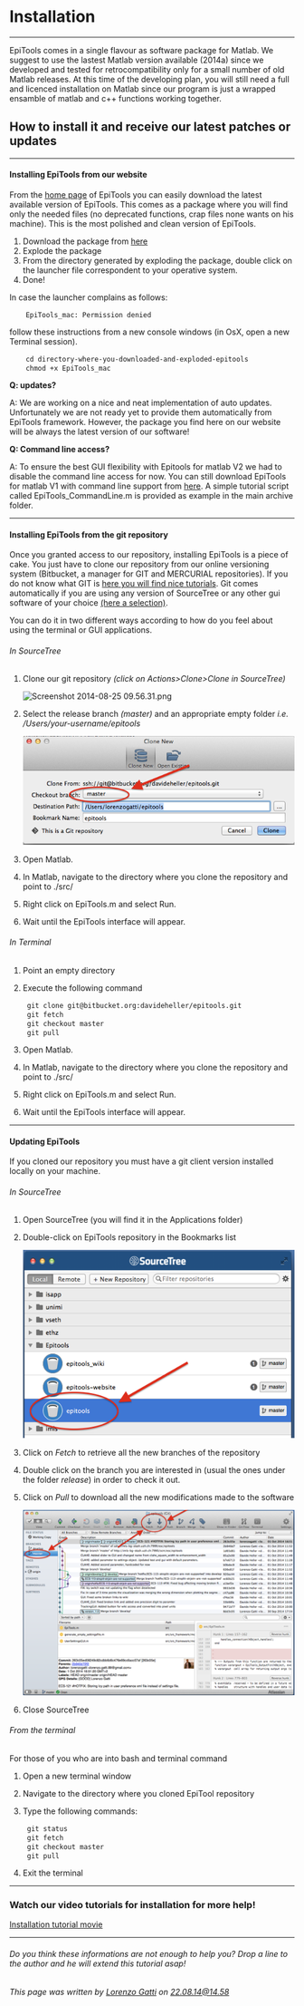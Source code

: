 # Installation
---------------------------------------

EpiTools comes in a single flavour as software package for Matlab. We suggest to use the lastest Matlab version available (2014a) since we developed and tested for retrocompatibility only for a small number of old Matlab releases.
At this time of the developing plan, you will still need a full and licenced installation on Matlab since our program is just a wrapped ensamble of matlab and c++ functions working together. 

## How to install it and receive our latest patches or updates


---------------------------------------
#### Installing EpiTools from our website

From the [home page](http://imls-bg-arthemis.uzh.ch/epitools) of EpiTools you can easily download the latest available version of EpiTools. This comes as a package where you will find only the needed files (no deprecated functions, crap files none wants on his machine). This is the most polished and clean version of EpiTools. 

1. Download the package from [here](http://imls-bg-arthemis.uzh.ch/epitools)
2. Explode the package
3. From the directory generated by exploding the package, double click on the launcher file correspondent to your operative system. 
4. Done!


In case the launcher complains as follows:

		EpiTools_mac: Permission denied

follow these instructions from a new console windows (in OsX, open a new Terminal session). 

		cd directory-where-you-downloaded-and-exploded-epitools
		chmod +x EpiTools_mac
	

**Q: updates?**

A: We are working on a nice and neat implementation of auto updates. Unfortunately we are not ready yet to provide them automatically from EpiTools framework. However, the package you find here on our website will be always the latest version of our software! 

**Q: Command line access?**

A: To ensure the best GUI flexibility with Epitools for matlab V2  we had to disable the command line access for now. You can still download EpiTools for matlab V1 with command line support from 
<a href="http://imls-bg-arthemis.uzh.ch/epitools/files/misc/EpiTools_v1_GUI_and_CL.zip">here</a>. A simple tutorial script called EpiTools_CommandLine.m is provided as example in the main archive folder.

---------------------------------------
#### Installing EpiTools from the git repository

Once you granted access to our repository, installing EpiTools is a piece of cake. You just have to clone our repository from our online versioning system (Bitbucket, a manager for GIT and MERCURIAL repositories). If you do not know what GIT is [here you will find  nice tutorials](https://www.atlassian.com/git/tutorial). Git comes automatically if you are using any version of SourceTree or any other gui software of your choice [(here a selection)](http://git-scm.com/downloads/guis).

You can do it in two different ways according to how do you feel about using the terminal or GUI applications.	

###### In SourceTree

1. Clone our git repository *(click on Actions>Clone>Clone in SourceTree)*


    ![Screenshot 2014-08-25 09.56.31.png](https://bitbucket.org/repo/eRkRk7/images/1850749027-Screenshot%202014-08-25%2009.56.31.png)


2. Select the release branch *(master)* and an appropriate empty folder *i.e. /Users/your-username/epitools*

    ![SourceTree_BranchCheckout](../Images/sourcetree_branch_checkout.png)

3. Open Matlab.
 
4. In Matlab, navigate to the directory where you clone the repository and point to ./src/

5. Right click on EpiTools.m and select Run.

6. Wait until the EpiTools interface will appear.

###### In Terminal 

1. Point an empty directory
2. Execute the following command
	
		git clone git@bitbucket.org:davideheller/epitools.git
		git fetch
		git checkout master
		git pull
		
3. Open Matlab.
 
4. In Matlab, navigate to the directory where you clone the repository and point to ./src/

5. Right click on EpiTools.m and select Run.

6. Wait until the EpiTools interface will appear.

---------------------------------------
#### Updating EpiTools

If you cloned our repository you must have a git client version installed locally on your machine. 

###### In SourceTree

1. Open SourceTree (you will find it in the Applications folder)

2. Double-click on EpiTools repository in the Bookmarks list

    ![SourceTree_BrowserRepository](../Images/sourcetree_repobrowser.png)
    
3. Click on *Fetch* to retrieve all the new branches of the repository

4. Double click on the branch you are interested in (usual the ones under the folder *release*) in order to check it out. 

5. Click on *Pull* to download all the new modifications made to the software

     ![SourceTree_Update](../Images/sourcetree_update.png)

6. Close SourceTree


###### From the terminal

For those of you who are into bash and terminal command

1. Open a new terminal window
2. Navigate to the directory where you cloned EpiTool repository
3. Type the following commands:

		git status
		git fetch
		git checkout master
		git pull

4. Exit the terminal

---------------------------------------
### Watch our video tutorials for installation for more help!
<a href="https://www.dropbox.com/sh/wpezw6t7lma5d4f/AAD4QKHwtk61sgE2gxMLp0Vva#lh:null-00_Installation.mov" target="_blank">Installation tutorial movie</a>


---------------------------------------

######  Do you think these informations are not enough to help you? Drop a line to the author and he will extend this tutorial asap!

###### This page was written by [Lorenzo Gatti](mailto:lorenzo.gatti.89@gmail.com) on 22.08.14@14.58




<script>
  (function(i,s,o,g,r,a,m){i['GoogleAnalyticsObject']=r;i[r]=i[r]||function(){
  (i[r].q=i[r].q||[]).push(arguments)},i[r].l=1*new Date();a=s.createElement(o),
  m=s.getElementsByTagName(o)[0];a.async=1;a.src=g;m.parentNode.insertBefore(a,m)
  })(window,document,'script','//www.google-analytics.com/analytics.js','ga');

  ga('create', 'UA-55332946-1', 'auto');
  ga('send', 'pageview');

</script>
